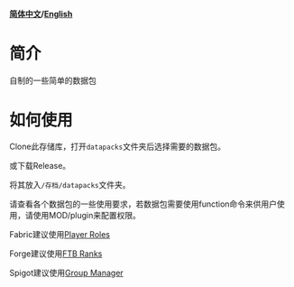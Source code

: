 #### [简体中文](https://github.com/SkeletonCold/Datapack/blob/master/README.md)/[English](https://github.com/SkeletonCold/Datapack/blob/master/README%20_en.md)
# 简介
自制的一些简单的数据包
# 如何使用
Clone此存储库，打开`datapacks`文件夹后选择需要的数据包。

或下载Release。

将其放入`/存档/datapacks`文件夹。

请查看各个数据包的一些使用要求，若数据包需要使用function命令来供用户使用，请使用MOD/plugin来配置权限。

Fabric建议使用[Player Roles](https://www.curseforge.com/minecraft/mc-mods/player-roles-fabric)

Forge建议使用[FTB Ranks](https://www.curseforge.com/minecraft/mc-mods/ftb-ranks)

Spigot建议使用[Group Manager](https://www.spigotmc.org/resources/groupmanager.38875/)